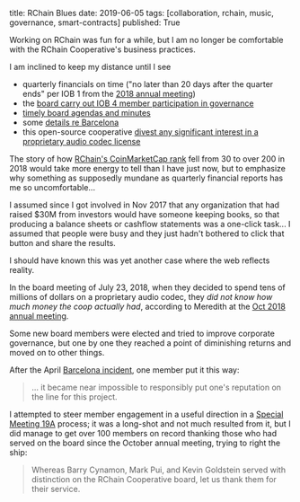 title: RChain Blues
date: 2019-06-05
tags: [collaboration, rchain, music, governance, smart-contracts]
published: True


Working on RChain was fun for a while, but I am no longer be
comfortable with the RChain Cooperative's business practices.

I am inclined to keep my distance until I see

  - quarterly financials on time ("no later than 20 days after the
    quarter ends" per IOB 1 from the [2018 annual meeting][1])
  - the [board carry out IOB 4 member participation in
    governance][4]
  - [timely board agendas and minutes][11]
  - some [details re Barcelona][14]
  - this open-source cooperative [divest any significant
    interest in a proprietary audio codec license][9]

The story of how [RChain's CoinMarketCap rank][cmc] fell from 30 to
over 200 in 2018 would take more energy to tell than I have just now,
but to emphasize why something as supposedly mundane as quarterly
financial reports has me so uncomfortable...

I assumed since I got involved in Nov 2017 that any organization that
had raised $30M from investors would have someone keeping books, so
that producing a balance sheets or cashflow statements was a one-click
task... I assumed that people were busy and they just hadn't bothered
to click that button and share the results.

I should have known this was yet another case where the web reflects
reality.

In the board meeting of July 23, 2018, when they decided to spend tens
of millions of dollars on a proprietary audio codec, they _did not
know how much money the coop actually had_, according to Meredith at
the [Oct 2018 annual meeting][18].

Some new board members were elected and tried to improve corporate
governance, but one by one they reached a point of diminishing returns
and moved on to other things.

After the April [Barcelona incident][bar20], one member put it this way:

> ... it became near impossible to responsibly put one's reputation on
> the line for this project.

I attempted to steer member engagement in a useful direction in a
[Special Meeting 19A][sm19a] process; it was a long-shot and not much
resulted from it, but I did manage to get over 100 members on record
thanking those who had served on the board since the October annual
meeting, trying to right the ship:

> Whereas Barry Cynamon, Mark Pui, and Kevin Goldstein served with
> distinction on the RChain Cooperative board, let us thank them for
> their service.

[1]: https://blog.rchain.coop/blog/2018/10/26/rchain-2018-election-results/
[4]: https://github.com/rchain-community/sm19a/issues/3
[9]: https://github.com/rchain-community/sm19a/issues/9#issuecomment-495452506
[11]: https://github.com/rchain-community/sm19a/issues/11
[14]: https://github.com/rchain-community/sm19a/issues/14#issuecomment-495039918
[18]: https://www.youtube.com/watch?v=xdi6ZCsX4K8
[sm19a]: https://github.com/rchain-community/sm19a
[bar20]: https://blog.rchain.coop/blog/2019/04/26/rchain-update-04-26-19/
[cmc]: https://coinmarketcap.com/currencies/rchain/
